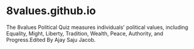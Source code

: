# 8values.github.io
The 8values Political Quiz measures individuals' political values, including Equality, Might, Liberty, Tradition, Wealth, Peace, Authority, and Progress.Edited By Ajay Saju Jacob.
